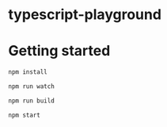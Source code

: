 # typescript-playground

# Getting started
```bash
npm install
```
```bash
npm run watch
```
```bash
npm run build
```
```bash
npm start
```